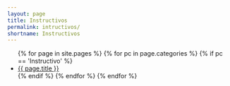 ```yaml
---
layout: page
title: Instructivos
permalink: intructivos/
shortname: Instructivos
---
```


<ul>
  {% for page in site.pages %}
      {% for pc in page.categories %}
        {% if pc == 'Instructivo' %}
          <li><a href="{{ page.url }}">{{ page.title }}</a></li>
        {% endif %}   <!-- cat-match-p -->
      {% endfor %}  <!-- page-category -->
  {% endfor %}  <!-- page -->
</ul>

